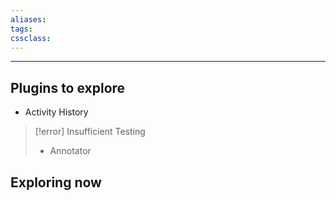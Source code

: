 ```yaml
---
aliases:
tags: 
cssclass:
---
```

---

## Plugins to explore
- Activity History

> [!error] Insufficient Testing
> - Annotator
> 

## Exploring now 

